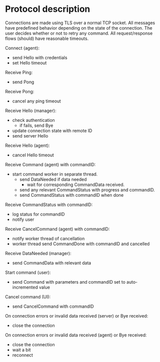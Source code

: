 # Protocol description

Connections are made using TLS over a normal TCP socket.
All messages have predefined behavior depending on the state of the connection.
The user decides whether or not to retry any command.
All request/response flows (should) have reasonable timeouts.

Connect (agent):
- send Hello with credentials
- set Hello timeout

Receive Ping:
- send Pong

Receive Pong:
- cancel any ping timeout

Receive Hello (manager):
- check authentication
    - if fails, send Bye
- update connection state with remote ID
- send server Hello

Receive Hello (agent):
- cancel Hello timeout

Receive Command (agent) with commandID:
- start command worker in separate thread.
    - send DataNeeded if data needed
        - wait for corresponding CommandData received.
    - send any relevant CommandStatus with progress and commandID.
    - send CommandStatus with commandID when done

Receive CommandStatus with commandID:
- log status for commandID
- notify user

Receive CancelCommand (agent) with commandID:
- notify worker thread of cancellation
- worker thread send CommandDone with commandID and cancelled

Receive DataNeeded (manager):
- send CommandData with relevant data

Start command (user):
- send Command with parameters and commandID set to auto-incremented value

Cancel command (UI):
- send CancelCommand with commandID

On connection errors or invalid data received (server) or Bye received:
- close the connection

On connection errors or invalid data received (agent) or Bye received:
- close the connection
- wait a bit
- reconnect
